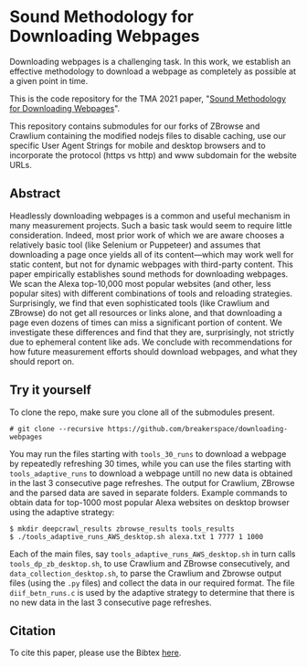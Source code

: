 # Sound Methodology for Downloading Webpages

Downloading webpages is a challenging task. In this work, we establish an effective methodology to download a webpage as completely as possible at a given point in time.

This is the code repository for the TMA 2021 paper, "[Sound Methodology for Downloading Webpages](https://www.cs.umd.edu/~dml/papers/webpages_tma21.pdf)". 

This repository contains submodules for our forks of ZBrowse and Crawlium containing the modified nodejs files to disable caching, use our specific User Agent Strings for mobile and desktop browsers and to incorporate the protocol (https vs http) and www subdomain for the website URLs.


## Abstract

Headlessly downloading webpages is a common and useful mechanism in many measurement projects. Such a basic task would seem to require little consideration. Indeed, most prior work of which we are aware chooses a relatively basic tool (like Selenium or Puppeteer) and assumes that downloading a page once yields all of its content—which may work well for static content, but not for dynamic webpages with third-party content. This paper empirically establishes sound methods for downloading webpages. We scan the Alexa top-10,000 most popular websites (and other, less popular sites) with different combinations of tools and reloading strategies. Surprisingly, we find that even sophisticated tools (like Crawlium and ZBrowse) do not get all resources or links alone, and that downloading a page even dozens of times can miss a significant portion of content. We investigate these differences and find that they are, surprisingly, not strictly due to ephemeral content like ads. We conclude with recommendations for how future measurement efforts should download webpages, and what they should report on.


## Try it yourself

To clone the repo, make sure you clone all of the submodules present.

```
# git clone --recursive https://github.com/breakerspace/downloading-webpages
```

You may run the files starting with `tools_30_runs` to download a webpage by repeatedly refreshing 30 times, while you can use the files starting with `tools_adaptive_runs` to download a webpage untill no new data is obtained in the last 3 consecutive page refreshes. The output for Crawlium, ZBrowse and the parsed data are saved in separate folders. 
Example commands to obtain data for top-1000 most popular Alexa websites on desktop browser using the adaptive strategy:

```
$ mkdir deepcrawl_results zbrowse_results tools_results
$ ./tools_adaptive_runs_AWS_desktop.sh alexa.txt 1 7777 1 1000
```

Each of the main files, say `tools_adaptive_runs_AWS_desktop.sh` in turn calls `tools_dp_zb_desktop.sh`, to use Crawlium and ZBrowse consecutively, and `data_collection_desktop.sh`, to parse the Crawlium and Zbrowse output files (using the `.py` files) and collect the data in our required format. 
The file `diif_betn_runs.c` is used by the adaptive strategy to determine that there is no new data in the last 3 consecutive page refreshes.


## Citation

To cite this paper, please use the Bibtex [here]().
